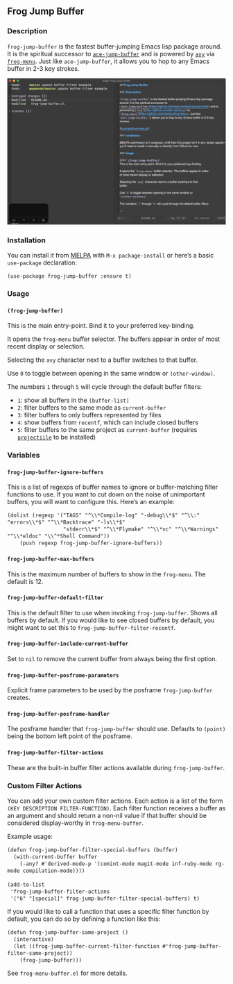 ## Frog Jump Buffer

### Description

`frog-jump-buffer` is the fastest buffer-jumping Emacs lisp package
around. It is the spiritual successor to
[`ace-jump-buffer`](https://github.com/waymondo/ace-jump-buffer) and is
powered by [`avy`](https://github.com/abo-abo/avy) via
[`frog-menu`](https://github.com/clemera/frog-menu). Just like
`ace-jump-buffer`, it allows you to hop to any Emacs buffer in 2-3 key
strokes.

![example](example.gif)

### Installation

You can install it from [MELPA](http://melpa.org/) with `M-x package-install` or here’s a basic `use-package` declaration:

``` emacs-lisp
(use-package frog-jump-buffer :ensure t)
```

### Usage

#### `(frog-jump-buffer)`
This is the main entry-point. Bind it to your preferred key-binding.

It opens the `frog-menu` buffer selector. The buffers appear in order
of most recent display or selection.

Selecting the `avy` character next to a buffer switches to that
buffer.

Use `0` to toggle between opening in the same window or
`(other-window)`.

The numbers `1` through `5` will cycle through the default buffer filters:

- `1`: show all buffers in the `(buffer-list)`
- `2`: filter buffers to the same mode as `current-buffer`
- `3`: filter buffers to only buffers represented by files
- `4`: show buffers from `recentf`, which can include closed buffers
- `5`: filter buffers to the same project as `current-buffer` (requires
  [`projectiile`](https://github.com/bbatsov/projectile) to be installed)

### Variables

#### `frog-jump-buffer-ignore-buffers`
This is a list of regexps of buffer names to ignore or buffer-matching
filter functions to use. If you want to cut down on the noise of unimportant buffers, you will
want to configure this. Here’s an example:

``` emacs-lisp
(dolist (regexp '("TAGS" "^\\*Compile-log" "-debug\\*$" "^\\:" "errors\\*$" "^\\*Backtrace" "-ls\\*$"
                  "stderr\\*$" "^\\*Flymake" "^\\*vc" "^\\*Warnings" "^\\*eldoc" "\\^*Shell Command"))
    (push regexp frog-jump-buffer-ignore-buffers))
```

#### `frog-jump-buffer-max-buffers`
This is the maximum number of buffers to show in the `frog-menu`.  The
default is 12.

#### `frog-jump-buffer-default-filter`
This is the default filter to use when invoking `frog-jump-buffer`. Shows all buffers by default. If
you would like to see closed buffers by default, you might want to set this to
`frog-jump-buffer-filter-recentf`.

#### `frog-jump-buffer-include-current-buffer`
Set to `nil` to remove the current buffer from always being the first option.

#### `frog-jump-buffer-posframe-parameters`
Explicit frame parameters to be used by the posframe `frog-jump-buffer` creates.

#### `frog-jump-buffer-posframe-handler`
The posframe handler that `frog-jump-buffer` should use. Defaults to `(point)` being the bottom left
point of the posframe.

#### `frog-jump-buffer-filter-actions`
These are the built-in buffer filter actions available during
`frog-jump-buffer`.  

### Custom Filter Actions

You can add your own custom filter actions. Each action is a list of the form `(KEY DESCRIPTION
FILTER-FUNCTION)`. Each filter function receives a buffer as an argument and should return a non-nil
value if that buffer should be considered display-worthy in `frog-menu-buffer`.

Example usage:

``` emacs-lisp
(defun frog-jump-buffer-filter-special-buffers (buffer)
  (with-current-buffer buffer
    (-any? #'derived-mode-p '(comint-mode magit-mode inf-ruby-mode rg-mode compilation-mode))))

(add-to-list
 'frog-jump-buffer-filter-actions
 '("6" "[special]" frog-jump-buffer-filter-special-buffers) t)
```

If you would like to call a function that uses a specific filter
function by default, you can do so by defining a function like this:

``` emacs-lisp
(defun frog-jump-buffer-same-project ()
  (interactive)
  (let ((frog-jump-buffer-current-filter-function #'frog-jump-buffer-filter-same-project))
    (frog-jump-buffer)))
```

See `frog-menu-buffer.el` for more details.

